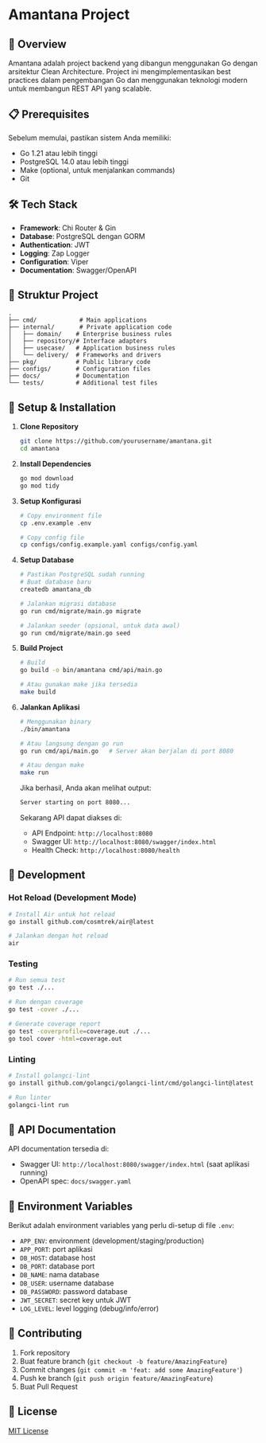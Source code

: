 # Amantana Project

## 🚀 Overview

Amantana adalah project backend yang dibangun menggunakan Go dengan arsitektur Clean Architecture. Project ini mengimplementasikan best practices dalam pengembangan Go dan menggunakan teknologi modern untuk membangun REST API yang scalable.

## 📋 Prerequisites

Sebelum memulai, pastikan sistem Anda memiliki:

- Go 1.21 atau lebih tinggi
- PostgreSQL 14.0 atau lebih tinggi
- Make (optional, untuk menjalankan commands)
- Git

## 🛠 Tech Stack

- **Framework**: Chi Router & Gin
- **Database**: PostgreSQL dengan GORM
- **Authentication**: JWT
- **Logging**: Zap Logger
- **Configuration**: Viper
- **Documentation**: Swagger/OpenAPI

## 📁 Struktur Project

```
.
├── cmd/            # Main applications
├── internal/       # Private application code
│   ├── domain/    # Enterprise business rules
│   ├── repository/# Interface adapters
│   ├── usecase/   # Application business rules
│   └── delivery/  # Frameworks and drivers
├── pkg/           # Public library code
├── configs/       # Configuration files
├── docs/          # Documentation
└── tests/         # Additional test files
```

## 🚀 Setup & Installation

1. **Clone Repository**

   ```bash
   git clone https://github.com/yourusername/amantana.git
   cd amantana
   ```

2. **Install Dependencies**

   ```bash
   go mod download
   go mod tidy
   ```

3. **Setup Konfigurasi**

   ```bash
   # Copy environment file
   cp .env.example .env

   # Copy config file
   cp configs/config.example.yaml configs/config.yaml
   ```

4. **Setup Database**

   ```bash
   # Pastikan PostgreSQL sudah running
   # Buat database baru
   createdb amantana_db

   # Jalankan migrasi database
   go run cmd/migrate/main.go migrate

   # Jalankan seeder (opsional, untuk data awal)
   go run cmd/migrate/main.go seed
   ```

5. **Build Project**

   ```bash
   # Build
   go build -o bin/amantana cmd/api/main.go

   # Atau gunakan make jika tersedia
   make build
   ```

6. **Jalankan Aplikasi**

   ```bash
   # Menggunakan binary
   ./bin/amantana

   # Atau langsung dengan go run
   go run cmd/api/main.go   # Server akan berjalan di port 8080

   # Atau dengan make
   make run
   ```

   Jika berhasil, Anda akan melihat output:

   ```bash
   Server starting on port 8080...
   ```

   Sekarang API dapat diakses di:

   - API Endpoint: `http://localhost:8080`
   - Swagger UI: `http://localhost:8080/swagger/index.html`
   - Health Check: `http://localhost:8080/health`

## 🔧 Development

### Hot Reload (Development Mode)

```bash
# Install Air untuk hot reload
go install github.com/cosmtrek/air@latest

# Jalankan dengan hot reload
air
```

### Testing

```bash
# Run semua test
go test ./...

# Run dengan coverage
go test -cover ./...

# Generate coverage report
go test -coverprofile=coverage.out ./...
go tool cover -html=coverage.out
```

### Linting

```bash
# Install golangci-lint
go install github.com/golangci/golangci-lint/cmd/golangci-lint@latest

# Run linter
golangci-lint run
```

## 📝 API Documentation

API documentation tersedia di:

- Swagger UI: `http://localhost:8080/swagger/index.html` (saat aplikasi running)
- OpenAPI spec: `docs/swagger.yaml`

## 🔐 Environment Variables

Berikut adalah environment variables yang perlu di-setup di file `.env`:

- `APP_ENV`: environment (development/staging/production)
- `APP_PORT`: port aplikasi
- `DB_HOST`: database host
- `DB_PORT`: database port
- `DB_NAME`: nama database
- `DB_USER`: username database
- `DB_PASSWORD`: password database
- `JWT_SECRET`: secret key untuk JWT
- `LOG_LEVEL`: level logging (debug/info/error)

## 🤝 Contributing

1. Fork repository
2. Buat feature branch (`git checkout -b feature/AmazingFeature`)
3. Commit changes (`git commit -m 'feat: add some AmazingFeature'`)
4. Push ke branch (`git push origin feature/AmazingFeature`)
5. Buat Pull Request

## 📜 License

[MIT License](LICENSE)
